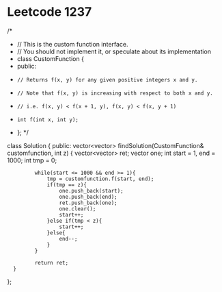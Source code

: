 # Leetcode 1237
  /*
   * // This is the custom function interface.
   * // You should not implement it, or speculate about its implementation
   * class CustomFunction {
   * public:
   *     // Returns f(x, y) for any given positive integers x and y.
   *     // Note that f(x, y) is increasing with respect to both x and y.
   *     // i.e. f(x, y) < f(x + 1, y), f(x, y) < f(x, y + 1)
   *     int f(int x, int y);
   * };
   */

  class Solution {
  public:
      vector<vector<int>> findSolution(CustomFunction& customfunction, int z) {
             vector<vector<int>> ret;
             vector<int> one;
             int start = 1, end = 1000;
             int tmp = 0;

             while(start <= 1000 && end >= 1){
                 tmp = customfunction.f(start, end);
                 if(tmp == z){
                     one.push_back(start);
                     one.push_back(end);
                     ret.push_back(one);
                     one.clear();
                     start++;
                 }else if(tmp < z){
                     start++;
                 }else{
                     end--;
                 }
             }

             return ret;
      }
  };
